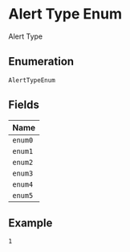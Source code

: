 
# Alert Type Enum

Alert Type

## Enumeration

`AlertTypeEnum`

## Fields

| Name |
|  --- |
| `enum0` |
| `enum1` |
| `enum2` |
| `enum3` |
| `enum4` |
| `enum5` |

## Example

```
1
```

